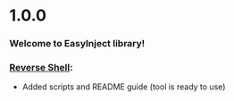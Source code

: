 # 1.0.0
### Welcome to EasyInject library!
### [Reverse Shell](https://github.com/codelao/CToolsF/tree/dev/Reverse-Shell):
- Added scripts and README guide (tool is ready to use)
